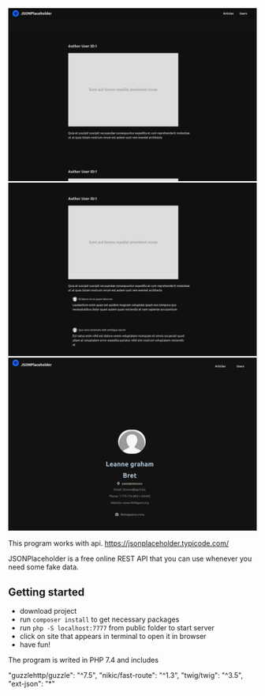 <img src="prev0.png">
<img src="prev1.png">
<img src="prev2.png">


This program works with api.
https://jsonplaceholder.typicode.com/

JSONPlaceholder is a free online REST API that you can use whenever you need some fake data.

## Getting started

- download project
- run `composer install` to get necessary packages
- run `php -S localhost:7777` from public folder to start server
- click on site that appears in terminal to open it in browser
- have fun!

The program is writed in PHP 7.4 and includes

"guzzlehttp/guzzle": "^7.5",
"nikic/fast-route": "^1.3",
"twig/twig": "^3.5",
"ext-json": "*"
